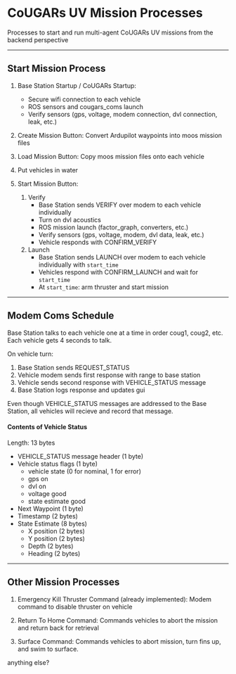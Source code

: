 
# CoUGARs UV Mission Processes

Processes to start and run multi-agent CoUGARs UV missions from the backend perspective

---

## Start Mission Process

1. Base Station Startup / CoUGARs Startup:
    * Secure wifi connection to each vehicle
    * ROS sensors and cougars_coms launch
    * Verify sensors (gps, voltage, modem connection, dvl connection, leak, etc.)

2. Create Mission Button:  Convert Ardupilot waypoints into moos mission files

3. Load Mission Button:  Copy moos mission files onto each vehicle

4. Put vehicles in water

5. Start Mission Button:
    1. Verify
        *  Base Station sends VERIFY over modem to each vehicle individually 
        *  Turn on dvl acoustics
        *  ROS mission launch (factor_graph, converters, etc.)
        *  Verify sensors (gps, voltage, modem, dvl data, leak, etc.)
        *  Vehicle responds with CONFIRM_VERIFY
    2. Launch
        *  Base Station sends LAUNCH over modem to each vehicle individually with `start_time`
        *  Vehicles respond with CONFIRM_LAUNCH and wait for `start_time`
        *  At `start_time`: arm thruster and start mission

---

## Modem Coms Schedule

Base Station talks to each vehicle one at a time in order coug1, coug2, etc.
Each vehicle gets 4 seconds to talk.

On vehicle turn:

1. Base Station sends REQUEST_STATUS
2. Vehicle modem sends first response with range to base station
3. Vehicle sends second response with VEHICLE_STATUS message
4. Base Station logs response and updates gui

Even though VEHICLE_STATUS messages are addressed to the Base Station, all vehicles
will recieve and record that message.

#### Contents of Vehicle Status

Length: 13 bytes

* VEHICLE_STATUS message header (1 byte)
* Vehicle status flags (1 byte)
    * vehicle state (0 for nominal, 1 for error)
    * gps on
    * dvl on
    * voltage good
    * state estimate good
* Next Waypoint (1 byte)
* Timestamp (2 bytes)
* State Estimate (8 bytes)
    * X position (2 bytes)
    * Y position (2 bytes)
    * Depth (2 bytes)
    * Heading (2 bytes)

---

## Other Mission Processes

1. Emergency Kill Thruster Command (already implemented):
    Modem command to disable thruster on vehicle

2. Return To Home Command:
    Commands vehicles to abort the mission and return back for retrieval

3. Surface Command:
    Commands vehicles to abort mission, turn fins up, and swim to surface.

anything else?









